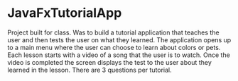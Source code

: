 # JavaFxTutorialApp
Project built for class. Was to build a tutorial application that teaches the user and then tests the user on what they learned. The application opens up to a main menu where the user can choose to learn about colors or pets. Each lesson starts with a video of a song that the user is to watch. Once the video is completed the screen displays the test to the user about they learned in the lesson. There are 3 questions per tutorial. 
